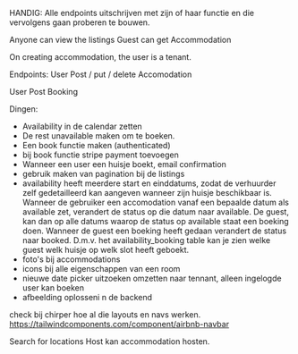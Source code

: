 HANDIG:
Alle endpoints uitschrijven met zijn of haar functie en die vervolgens gaan proberen te bouwen.

Anyone can view the listings
Guest can get Accommodation

On creating accommodation, the user is a tenant.

Endpoints:
User Post / put / delete Accomodation

User Post Booking

Dingen:

-   Availability in de calendar zetten
-   De rest unavailable maken om te boeken.
-   Een book functie maken (authenticated)
-   bij book functie stripe payment toevoegen
-   Wanneer een user een huisje boekt, email confirmation
-   gebruik maken van pagination bij de listings
-   availability heeft meerdere start en einddatums, zodat de verhuurder zelf gedetailleerd kan aangeven wanneer zijn huisje beschikbaar is. Wanneer de gebruiker een accomodation vanaf een bepaalde datum als available zet, verandert de status op die datum naar available. De guest, kan dan op alle datums waarop de status op available staat een boeking doen. Wanneer de guest een boeking heeft gedaan verandert de status naar booked. D.m.v. het availability_booking table kan je zien welke guest welk huisje op welk slot heeft geboekt.
-   foto's bij accommodations
-   icons bij alle eigenschappen van een room
-   nieuwe date picker uitzoeken
    omzetten naar tennant, alleen ingelogde user kan boeken
-   afbeelding oplosseni n de backend

check bij chirper hoe al die layouts en navs werken.
https://tailwindcomponents.com/component/airbnb-navbar

Search for locations
Host kan accommodation hosten.
